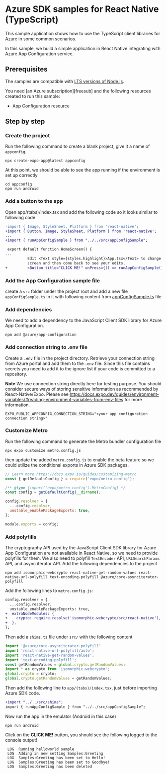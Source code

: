 # Azure SDK samples for React Native (TypeScript)

This sample application shows how to use the TypeScript client libraries for Azure in some common scenarios.

In this sample, we build a simple application in React Native integrating with Azure App Configuration service.

## Prerequisites

The samples are compatible with [LTS versions of Node.js](https://github.com/nodejs/release#release-schedule).

You need [an Azure subscription][freesub] and the following resources created to run this sample:

- App Configuration resource

## Step by step

### Create the project

Run the following command to create a blank project, give it a name of `appconfig`.

```shell
npx create-expo-app@latest appconfig
```

At this point, we should be able to see the app running if the environment is set up correctly

```shell
cd appconfig
npm run android
```

### Add a button to the app

Open app/(tabs)/index.tsx and add the following code so it looks similar to following code
```diff
-import { Image, StyleSheet, Platform } from 'react-native';
+import { Button, Image, StyleSheet, Platform } from 'react-native';
...
+import { runAppConfigSample } from "../../src/appConfigSample";

 export default function HomeScreen() {
...
          Edit <Text style={styles.highlight}>App.tsx</Text> to change this
          screen and then come back to see your edits.
+         <Button title="CLICK ME!" onPress={() => runAppConfigSample()} />
```

### Add the App Configuration sample file

create a `src` folder under the project root and add a new file `appConfigSample.ts` in it with following content from [appConfigSample.ts](https://github.com/Azure/azure-sdk-for-js/blob/main/samples/frameworks/react-native-expo/appconfig/src/appConfigSample.ts) file

### Add dependencies

We need to add a dependency to the JavaScript Client SDK library for Azure App Configuration.

```shell
npm add @azure/app-configuration
```

### Add connection string to .env file

Create a `.env` file in the project directory. Retrieve your connection string from Azure portal and add them to the `.env` file. Since this file contains secrets you need to add it to the ignore list if your code is committed to a repository.

**Note** We use connection string directly here for testing purpose.  You should consider secure ways of storing sensitive information as recommended by React-Native/Expo. Please see https://docs.expo.dev/guides/environment-variables/#reading-environment-variables-from-env-files for more information.

```
EXPO_PUBLIC_APPCONFIG_CONNECTION_STRING="<your app configuration connection string>"
```

### Customize Metro

Run the following command to generate the Metro bundler configuration file

```shell
npx expo customize metro.config.js
```

then update the added `metro.config.js` to enable the beta feature so we could utilize the conditional exports in Azure SDK packages.

```js
// Learn more https://docs.expo.io/guides/customizing-metro
const { getDefaultConfig } = require('expo/metro-config');

/** @type {import('expo/metro-config').MetroConfig} */
const config = getDefaultConfig(__dirname);

config.resolver = {
  ...config.resolver,
  unstable_enablePackageExports: true,
};

module.exports = config;
```

### Add polyfills

The cryptography API used by the JavaScript Client SDK library for Azure App Configuration are not available in React Native, so we need to provide polyfills for them. We also need to polyfill `TextEncoder` API, `URLSearchParams` API, and async iterator API. Add the following dependencies to the project

```shell
npm add isomorphic-webcrypto react-native-get-random-values react-native-url-polyfill text-encoding-polyfill @azure/core-asynciterator-polyfill
```

Add the following lines to `metro.config.js`:

```diff
config.resolver = {
  ...config.resolver,
  unstable_enablePackageExports: true,
+  extraNodeModules: {
+    crypto: require.resolve('isomorphic-webcrypto/src/react-native'),
+  },
};

```

Then add a `shims.ts` file under `src/` with the following content

```typescript
import '@azure/core-asynciterator-polyfill'
import 'react-native-url-polyfill/auto';
import 'react-native-get-random-values';
import 'text-encoding-polyfill';
const getRandomValues = global.crypto.getRandomValues;
import * as crypto from 'isomorphic-webcrypto';
global.crypto = crypto;
global.crypto.getRandomValues = getRandomValues;
```

Then add the following line to `app/(tabs)/index.tsx`, just before importing Azure SDK code.

```diff
+import "../../src/shims";
import { runAppConfigSample } from "../../src/appConfigSample";
```

Now run the app in the emulator (Android in this case)

```shell
npm run android
```

Click on the **CLICK ME!** button, you should see the following logged to the console output!

```
 LOG  Running helloworld sample
 LOG  Adding in new setting Samples:Greeting
 LOG  Samples:Greeting has been set to Hello!
 LOG  Samples:Greeting has been set to Goodbye!
 LOG  Samples:Greeting has been deleted
```
